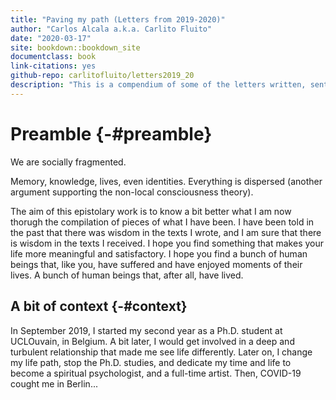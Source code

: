 ```yaml
--- 
title: "Paving my path (Letters from 2019-2020)"
author: "Carlos Alcala a.k.a. Carlito Fluito"
date: "2020-03-17"
site: bookdown::bookdown_site
documentclass: book
link-citations: yes
github-repo: carlitofluito/letters2019_20
description: "This is a compendium of some of the letters written, sent and received between September 2019 and September 2020."
---
```


# Preamble {-#preamble}

We are socially fragmented. 

Memory, knowledge, lives, even identities. Everything is dispersed (another argument supporting the non-local consciousness theory). 

The aim of this epistolary work is to know a bit better what I am now thorugh the compilation of pieces of what I have been. I have been told in the past that there was wisdom in the texts I wrote, and I am sure that there is wisdom in the texts I received. 
I hope you find something that makes your life more meaningful and satisfactory. I hope you find a bunch of human beings that, like you, have suffered and have enjoyed moments of their lives. A bunch of human beings that, after all, have lived.

## A bit of context {-#context}

In September 2019, I started my second year as a Ph.D. student at UCLOuvain, in Belgium. A bit later, I would get involved in a deep and turbulent relationship that made me see life differently. Later on, I change my life path, stop the Ph.D. studies, and dedicate my time and life to become a spiritual psychologist, and a full-time artist. Then, COVID-19 cought me in Berlin...
